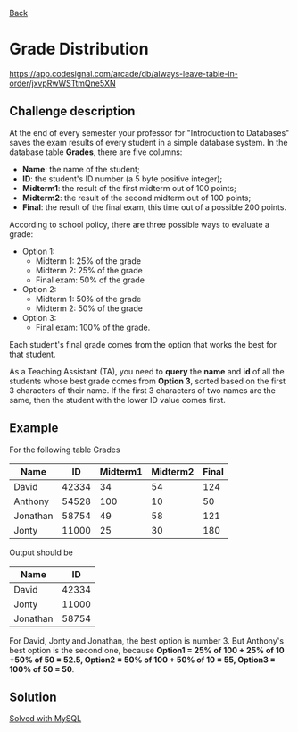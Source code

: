 [Back](../README.md)

# Grade Distribution

https://app.codesignal.com/arcade/db/always-leave-table-in-order/jxvpRwWSTtmQne5XN

## Challenge description

At the end of every semester your professor for "Introduction to Databases" saves the exam results of every student in a simple database system. In the database table **Grades**, there are five columns:

* **Name**: the name of the student;
* **ID**: the student's ID number (a 5 byte positive integer);
* **Midterm1**: the result of the first midterm out of 100 points;
* **Midterm2**: the result of the second midterm out of 100 points;
* **Final**: the result of the final exam, this time out of a possible 200 points.

According to school policy, there are three possible ways to evaluate a grade:

* Option 1:
    * Midterm 1: 25% of the grade
    * Midterm 2: 25% of the grade
    * Final exam: 50% of the grade
* Option 2:
    * Midterm 1: 50% of the grade
    * Midterm 2: 50% of the grade
* Option 3:
    * Final exam: 100% of the grade.

Each student's final grade comes from the option that works the best for that student.

As a Teaching Assistant (TA), you need to **query** the **name** and **id** of all the students whose best grade comes from **Option 3**, sorted based on the first 3 characters of their name. If the first 3 characters of two names are the same, then the student with the lower ID value comes first.

## Example

For the following table Grades

| Name | ID | Midterm1 | Midterm2 | Final |
| ---- | -- | -------- | -------- | ----- |
| David | 42334 | 34 | 54 | 124 |
| Anthony | 54528 | 100 | 10 | 50 |
| Jonathan | 58754 | 49 | 58 | 121 |
| Jonty | 11000 | 25 | 30 | 180 |

Output should be

| Name | ID |
| ---- | -- |
| David | 42334 |
| Jonty | 11000 |
| Jonathan | 58754 |

For David, Jonty and Jonathan, the best option is number 3. But Anthony's best option is the second one, because **Option1 = 25% of 100 + 25% of 10 +50% of 50 = 52.5, Option2 = 50% of 100 + 50% of 10 = 55, Option3 = 100% of 50 = 50**.

## Solution

[Solved with MySQL](./grade_distribution.sql)
